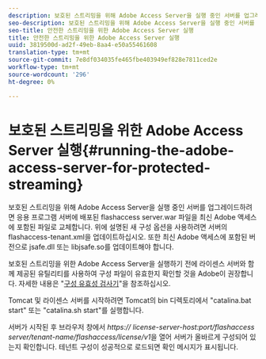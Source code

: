 ```yaml
---
description: 보호된 스트리밍을 위해 Adobe Access Server을 실행 중인 서버를 업그레이드하려면 응용 프로그램 서버에 배포된 flashaccess server.war 파일을 최신 Adobe 액세스에 포함된 파일로 교체합니다. 위에 설명된 새 구성 옵션을 사용하려면 서버의 flashaccess-tenant.xml을 업데이트하십시오. 또한 최신 Adobe 액세스에 포함된 버전으로 jsafe.dll 또는 libjsafe.so를 업데이트해야 합니다.
seo-description: 보호된 스트리밍을 위해 Adobe Access Server을 실행 중인 서버를 업그레이드하려면 응용 프로그램 서버에 배포된 flashaccess server.war 파일을 최신 Adobe 액세스에 포함된 파일로 교체합니다. 위에 설명된 새 구성 옵션을 사용하려면 서버의 flashaccess-tenant.xml을 업데이트하십시오. 또한 최신 Adobe 액세스에 포함된 버전으로 jsafe.dll 또는 libjsafe.so를 업데이트해야 합니다.
seo-title: 안전한 스트리밍을 위한 Adobe Access Server 실행
title: 안전한 스트리밍을 위한 Adobe Access Server 실행
uuid: 3819500d-ad2f-49eb-8aa4-e50a55461608
translation-type: tm+mt
source-git-commit: 7e8df034035fe465fbe403949ef828e7811ced2e
workflow-type: tm+mt
source-wordcount: '296'
ht-degree: 0%

---
```



# 보호된 스트리밍을 위한 Adobe Access Server 실행{#running-the-adobe-access-server-for-protected-streaming}

보호된 스트리밍을 위해 Adobe Access Server을 실행 중인 서버를 업그레이드하려면 응용 프로그램 서버에 배포된 flashaccess server.war 파일을 최신 Adobe 액세스에 포함된 파일로 교체합니다. 위에 설명된 새 구성 옵션을 사용하려면 서버의 flashaccess-tenant.xml을 업데이트하십시오. 또한 최신 Adobe 액세스에 포함된 버전으로 jsafe.dll 또는 libjsafe.so를 업데이트해야 합니다.

보호된 스트리밍을 위한 Adobe Access Server을 실행하기 전에 라이센스 서버와 함께 제공된 유틸리티를 사용하여 구성 파일이 유효한지 확인할 것을 Adobe이 권장합니다. 자세한 내용은 &quot;[구성 유효성 검사기](../../aaxs-protected-streaming/aaxs-protected-streaming-utilities/configuration-validator.md)&quot;을 참조하십시오.

Tomcat 및 라이센스 서버를 시작하려면 Tomcat의 bin 디렉토리에서 &quot;catalina.bat start&quot; 또는 &quot;catalina.sh start&quot;를 실행합니다.

서버가 시작된 후 브라우저 창에서 *https:// license-server-host:port/flashaccess server/tenant-name/flashaccess/license/v1*&#x200B;을 열어 서버가 올바르게 구성되어 있는지 확인합니다. 테넌트 구성이 성공적으로 로드되면 확인 메시지가 표시됩니다.
